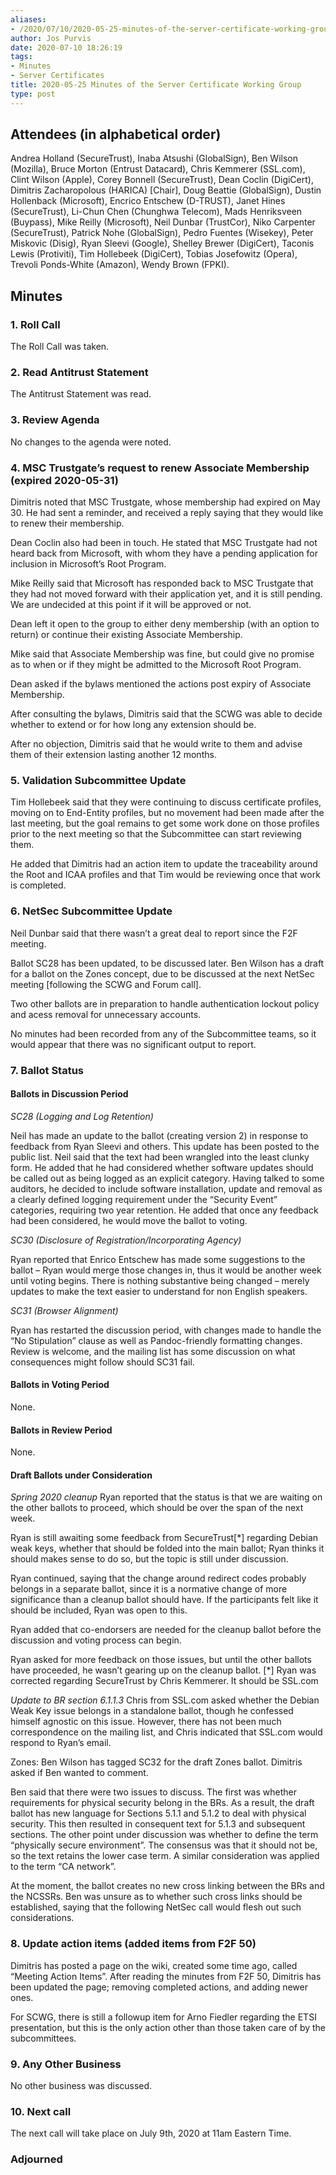 ```yaml
---
aliases:
- /2020/07/10/2020-05-25-minutes-of-the-server-certificate-working-group/
author: Jos Purvis
date: 2020-07-10 18:26:19
tags:
- Minutes
- Server Certificates
title: 2020-05-25 Minutes of the Server Certificate Working Group
type: post
---
```


## Attendees (in alphabetical order)

Andrea Holland (SecureTrust), Inaba Atsushi (GlobalSign), Ben Wilson (Mozilla), Bruce Morton (Entrust Datacard), Chris Kemmerer (SSL.com), Clint Wilson (Apple), Corey Bonnell (SecureTrust), Dean Coclin (DigiCert), Dimitris Zacharopolous (HARICA) \[Chair\], Doug Beattie (GlobalSign), Dustin Hollenback (Microsoft), Encrico Entschew (D-TRUST), Janet Hines (SecureTrust), Li-Chun Chen (Chunghwa Telecom), Mads Henriksveen (Buypass), Mike Reilly (Microsoft), Neil Dunbar (TrustCor), Niko Carpenter (SecureTrust), Patrick Nohe (GlobalSign), Pedro Fuentes (Wisekey), Peter Miskovic (Disig), Ryan Sleevi (Google), Shelley Brewer (DigiCert), Taconis Lewis (Protiviti), Tim Hollebeek (DigiCert), Tobias Josefowitz (Opera), Trevoli Ponds-White (Amazon), Wendy Brown (FPKI).

## Minutes

### 1. Roll Call

The Roll Call was taken.

### 2. Read Antitrust Statement

The Antitrust Statement was read.

### 3. Review Agenda

No changes to the agenda were noted.

### 4. MSC Trustgate’s request to renew Associate Membership (expired 2020-05-31)

Dimitris noted that MSC Trustgate, whose membership had expired on May 30. He had sent a reminder, and received a reply saying that they would like to renew their membership.

Dean Coclin also had been in touch. He stated that MSC Trustgate had not heard back from Microsoft, with whom they have a pending application for inclusion in Microsoft’s Root Program.

Mike Reilly said that Microsoft has responded back to MSC Trustgate that they had not moved forward with their application yet, and it is still pending. We are undecided at this point if it will be approved or not.

Dean left it open to the group to either deny membership (with an option to return) or continue their existing Associate Membership.

Mike said that Associate Membership was fine, but could give no promise as to when or if they might be admitted to the Microsoft Root Program.

Dean asked if the bylaws mentioned the actions post expiry of Associate Membership.

After consulting the bylaws, Dimitris said that the SCWG was able to decide whether to extend or for how long any extension should be.

After no objection, Dimitris said that he would write to them and advise them of their extension lasting another 12 months.

### 5. Validation Subcommittee Update

Tim Hollebeek said that they were continuing to discuss certificate profiles, moving on to End-Entity profiles, but no movement had been made after the last meeting, but the goal remains to get some work done on those profiles prior to the next meeting so that the Subcommittee can start reviewing them.

He added that Dimitris had an action item to update the traceability around the Root and ICAA profiles and that Tim would be reviewing once that work is completed.

### 6. NetSec Subcommittee Update

Neil Dunbar said that there wasn’t a great deal to report since the F2F meeting.

Ballot SC28 has been updated, to be discussed later. Ben Wilson has a draft for a ballot on the Zones concept, due to be discussed at the next NetSec meeting \[following the SCWG and Forum call\].

Two other ballots are in preparation to handle authentication lockout policy and acess removal for unnecessary accounts.

No minutes had been recorded from any of the Subcommittee teams, so it would appear that there was no significant output to report.

### 7. Ballot Status

#### Ballots in Discussion Period

_SC28 (Logging and Log Retention)_

Neil has made an update to the ballot (creating version 2) in response to feedback from Ryan Sleevi and others. This update has been posted to the public list. Neil said that the text had been wrangled into the least clunky form.
He added that he had considered whether software updates should be called out as being logged as an explicit category. Having talked to some auditors, he decided to include software installation, update and removal as a clearly defined logging requirement under the “Security Event” categories, requiring two year retention. He added that once any feedback had been considered, he would move the ballot to voting.

_SC30 (Disclosure of Registration/Incorporating Agency)_

Ryan reported that Enrico Entschew has made some suggestions to the ballot – Ryan would merge those changes in, thus it would be another week until voting begins. There is nothing substantive being changed – merely updates to make the text easier to understand for non English speakers.

_SC31 (Browser Alignment)_

Ryan has restarted the discussion period, with changes made to handle the “No Stipulation” clause as well as Pandoc-friendly formatting changes. Review is welcome, and the mailing list has some discussion on what consequences might follow should SC31 fail.

#### Ballots in Voting Period

None.

#### Ballots in Review Period

None.

#### Draft Ballots under Consideration

_Spring 2020 cleanup_
Ryan reported that the status is that we are waiting on the other ballots to proceed, which should be over the span of the next week.

Ryan is still awaiting some feedback from SecureTrust\[\*\] regarding Debian weak keys, whether that should be folded into the main ballot; Ryan thinks it should makes sense to do so, but the topic is still under discussion.

Ryan continued, saying that the change around redirect codes probably belongs in a separate ballot, since it is a normative change of more significance than a cleanup ballot should have. If the participants felt like it should be included, Ryan was open to this.

Ryan added that co-endorsers are needed for the cleanup ballot before the discussion and voting process can begin.

Ryan asked for more feedback on those issues, but until the other ballots have proceeded, he wasn’t gearing up on the cleanup ballot. \[\*\] Ryan was corrected regarding SecureTrust by Chris Kemmerer. It should be SSL.com

_Update to BR section 6.1.1.3_
Chris from SSL.com asked whether the Debian Weak Key issue belongs in a standalone ballot, though he confessed himself agnostic on this issue. However, there has not been much correspondence on the mailing list, and Chris indicated that SSL.com would respond to Ryan’s email.

Zones: Ben Wilson has tagged SC32 for the draft Zones ballot. Dimitris asked if Ben wanted to comment.

Ben said that there were two issues to discuss. The first was whether requirements for physical security belong in the BRs. As a result, the draft ballot has new language for Sections 5.1.1 and 5.1.2 to deal with physical security. This then resulted in consequent text for 5.1.3 and subsequent sections. The other point under discussion was whether to define the term “physically secure environment”. The consensus was that it should not be, so the text retains the lower case term. A similar consideration was applied to the term “CA network”.

At the moment, the ballot creates no new cross linking between the BRs and the NCSSRs. Ben was unsure as to whether such cross links should be established, saying that the following NetSec call would flesh out such considerations.

### 8. Update action items (added items from F2F 50)

Dimitris has posted a page on the wiki, created some time ago, called “Meeting Action Items”. After reading the minutes from F2F 50, Dimitris has been updated the page; removing completed actions, and adding newer ones.

For SCWG, there is still a followup item for Arno Fiedler regarding the ETSI presentation, but this is the only action other than those taken care of by the subcommittees.

### 9. Any Other Business

No other business was discussed.

### 10. Next call

The next call will take place on July 9th, 2020 at 11am Eastern Time.

### Adjourned